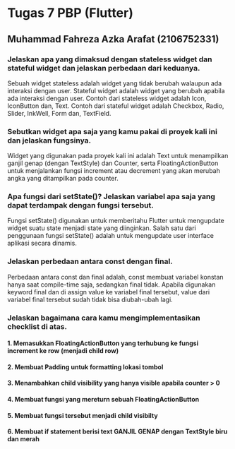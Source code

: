 # Tugas 7 PBP (Flutter)
## Muhammad Fahreza Azka Arafat (2106752331)

### Jelaskan apa yang dimaksud dengan stateless widget dan stateful widget dan jelaskan perbedaan dari keduanya.

Sebuah widget stateless adalah widget yang tidak berubah walaupun ada interaksi dengan user. Stateful widget adalah widget yang berubah apabila ada interaksi dengan user. Contoh dari stateless widget adalah Icon, IconButton dan, Text. Contoh dari stateful widget adalah Checkbox, Radio, Slider, InkWell, Form dan, TextField.

### Sebutkan widget apa saja yang kamu pakai di proyek kali ini dan jelaskan fungsinya.

Widget yang digunakan pada proyek kali ini adalah Text untuk menampilkan ganjil genap (dengan TextStyle) dan Counter, serta FloatingActionButton untuk menjalankan fungsi increment atau decrement yang akan merubah angka yang ditampilkan pada counter.

### Apa fungsi dari setState()? Jelaskan variabel apa saja yang dapat terdampak dengan fungsi tersebut.

Fungsi setState() digunakan untuk memberitahu Flutter untuk mengupdate widget suatu state menjadi state yang diinginkan. Salah satu dari penggunaan fungsi setState() adalah untuk mengupdate user interface aplikasi secara dinamis.

### Jelaskan perbedaan antara const dengan final.

Perbedaan antara const dan final adalah, const membuat variabel konstan hanya saat compile-time saja, sedangkan final tidak. Apabila digunakan keyword final dan di assign value ke variabel final tersebut, value dari variabel final tersebut sudah tidak bisa diubah-ubah lagi.

### Jelaskan bagaimana cara kamu mengimplementasikan checklist di atas.
#### 1. Memasukkan FloatingActionButton yang terhubung ke fungsi increment ke row (menjadi child row)
#### 2. Membuat Padding untuk formatting lokasi tombol
#### 3. Menambahkan child visibility yang hanya visible apabila counter > 0
#### 4. Membuat fungsi yang mereturn sebuah FloatingActionButton
#### 5. Membuat fungsi tersebut menjadi child visibilty
#### 6. Membuat if statement berisi text GANJIL GENAP dengan TextStyle biru dan merah
